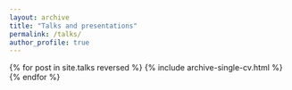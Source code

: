```yaml
---
layout: archive
title: "Talks and presentations"
permalink: /talks/
author_profile: true
---
```


{% for post in site.talks reversed %}
  {% include archive-single-cv.html %}
{% endfor %}
